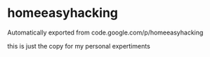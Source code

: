 # homeeasyhacking
Automatically exported from code.google.com/p/homeeasyhacking

this is just the copy for my personal expertiments
